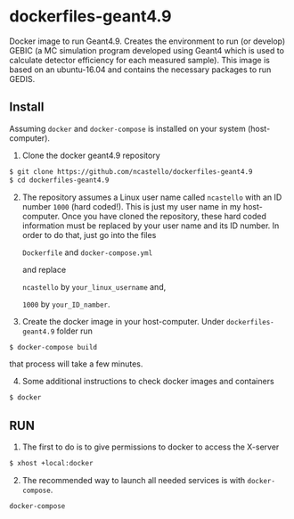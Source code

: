 # dockerfiles-geant4.9

Docker image to run Geant4.9. Creates the environment to run (or develop)
GEBIC (a MC simulation program developed using Geant4 which is used to
calculate detector efficiency for each measured sample). This image is based on an
ubuntu-16.04 and contains the necessary packages to run GEDIS.

## Install

Assuming `docker` and `docker-compose` is installed on your system (host-computer).

1. Clone the docker geant4.9 repository

```bash
$ git clone https://github.com/ncastello/dockerfiles-geant4.9
$ cd dockerfiles-geant4.9
```

2. The repository assumes a Linux user name called `ncastello` with an ID
number `1000` (hard coded!). This is just my user name in my host-computer.
Once you have cloned the repository, these hard coded information must be
replaced by your user name and its ID number.  In order to do that, just go
into the files

    `Dockerfile` and `docker-compose.yml`

    and replace

    `ncastello` by `your_linux_username` and,

    `1000` by `your_ID_namber`.


3. Create the docker image in your host-computer. Under `dockerfiles-geant4.9`
   folder run

```bash
$ docker-compose build
```

that process will take a few minutes.

4. Some additional instructions to check docker images and containers

```bash
$ docker
```

## RUN
1. The first to do is to give permissions to docker to access the X-server
```bash
$ xhost +local:docker
```

2. The recommended way to launch all needed services is with `docker-compose`.
```bash
docker-compose
```


